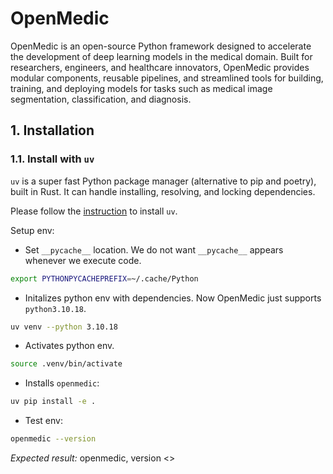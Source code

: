 # OpenMedic
OpenMedic is an open-source Python framework designed to accelerate the development of deep learning models in the medical domain. Built for researchers, engineers, and healthcare innovators, OpenMedic provides modular components, reusable pipelines, and streamlined tools for building, training, and deploying models for tasks such as medical image segmentation, classification, and diagnosis.

## 1. Installation
### 1.1. Install with `uv`
`uv` is a super fast Python package manager (alternative to pip and poetry), built in Rust. It can handle installing, resolving, and locking dependencies.

Please follow the [instruction](https://docs.astral.sh/uv/getting-started/installation/) to install `uv`.

Setup env:
- Set `__pycache__` location. We do not want `__pycache__` appears whenever we execute code.
```bash
export PYTHONPYCACHEPREFIX=~/.cache/Python
```

- Initalizes python env with dependencies. Now OpenMedic just supports `python3.10.18`.
```bash
uv venv --python 3.10.18
```

- Activates python env.
```bash
source .venv/bin/activate
```

- Installs `openmedic`:
```bash
uv pip install -e .
```

- Test env:
```bash
openmedic --version
```

*Expected result:* openmedic, version <>
